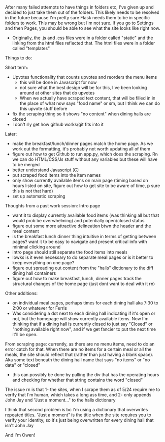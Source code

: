 After many failed attempts to have things in folders etc, I've given up and decided to just take them out of the folders. This likely needs to be resolved in the future because I'm pretty sure Flask needs them to be in specific folders to work. This may be wrong but I'm not sure. If you go to Settings and then Pages, you should be able to see what the site looks like right now. 
- Originally, the .js and .css files were in a folder called "static" and the linking from the html files reflected that. The html files were in a folder called "templates"

Things to do:

Short term:
- Upvotes functionality that counts upvotes and reorders the menu items
  - this will be done in Javascript for now
  - not sure what the best design will be for this, I've been looking around at other sites that do upvotes
  - When we actually have scraped text content, that will be filled in in the place of what now says "food name" or sm, but I think we can do this upvote stuff before
- fix the scraping thing so it shows "no content" when dining halls are closed
- I don't rly get how github works/git fits into it

Later:
- make the breakfast/lunch/dinner pages match the home page. As we work out the formatting, it's probably not worth updating all of them
- figure out how to get Github to run app.py, which does the scraping. Rn we can do HTML/CSS/Js stuff without any variables but these will have to be merged
- better understand Javascript (C)
- put scraped food items into the item names
- only show currently available items on main page (timing based on hours listed on site, figure out how to get site to be aware of time, p sure this is not that hard)
- set up automatic scraping 

Thoughts from a past work session:
Intro page
  - want it to display currently available food items (was thinking all but that would prob be overwhelming) and potentially open/closed status 
  - figure out some more attractive delineation btwn the header and the meal content
  -  is the breakfast lunch dinner thing intuitive in terms of getting between pages? want it to be easy to navigate and present critical info with minimal clicking around
  - intro page should still separate the food items into meals
  - lowks is it even necessary to do separate meal pages or is it better to keep everything on one page?
  - figure out spreading out content from the "halls" dictionary to the diff dining hall containers
  - figure out how to make breakfast, lunch, dinner pages track the structural changes of the home page (just dont want to deal with it rn)

Other additions:
  - on individual meal pages, perhaps times for each dining hall aka 7:30 to 2:00 or whatever for Ferris
  - Was considering a dot next to each dining hall indicating if it's open or not, but the homepage will show currently available items. Now I'm thinking that if a dining hall is currently closed to just say "Closed" or "nothing available right now", and if we get fancier to put the next time it'll be open.

From scraping page: 
currently, as there are no menu items, need to do an error catch for that. When there are no items for a certain meal or all the meals, the site should reflect that (rather than just having a blank space). Aka some text beneath the dining hall name that says "no items" or "no data" or "closed"
- this can possibly be done by pulling the div that has the operating hours and checking for whether that string contains the word "closed"

The issue rn is that 1- the sites, when I scrape them as of 5/24 require me to verify that I'm human, which takes a long ass time, and 2- only appends John Jay and "Just a moment..." to the halls dictionary

I think that second problem is bc I'm using a dictionary that overwrites repeated titles. "Just a moment" is the title when the site requires you to verify your identity, so it's just being overwritten for every dining hall that isn't John Jay

And I'm Owen!
